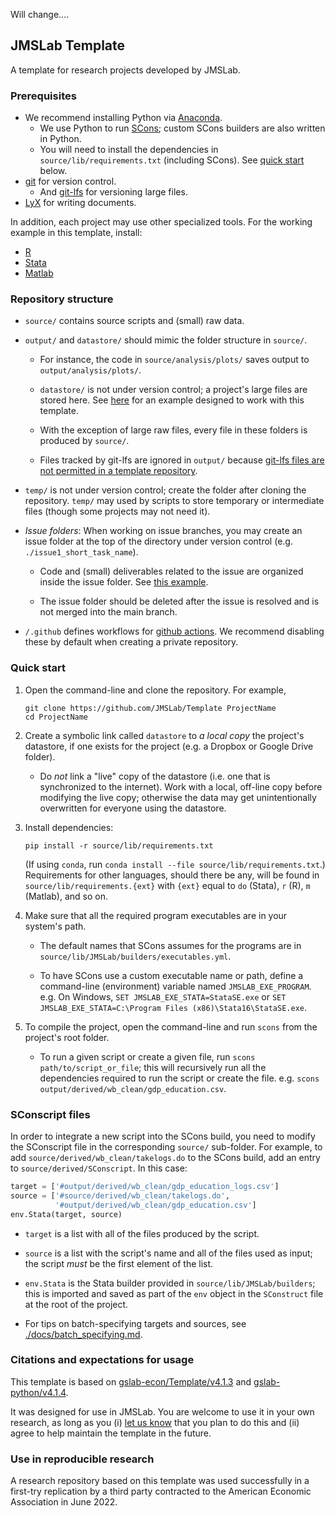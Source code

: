 Will change....

## JMSLab Template

A template for research projects developed by JMSLab.

### Prerequisites

- We recommend installing Python via [Anaconda](https://www.anaconda.com/products/individual).
    - We use Python to run [SCons](https://scons.org); custom SCons builders are also written in Python.
    - You will need to install the dependencies in `source/lib/requirements.txt` (including SCons). See [quick start](#quick-start) below.
- [git](https://git-scm.com/downloads) for version control.
    - And [git-lfs](https://git-lfs.github.com/) for versioning large files.
- [LyX](https://www.lyx.org/Download) for writing documents.

In addition, each project may use other specialized tools. For the working example in this template, install:

- [R](https://www.r-project.org/)
- [Stata](https://www.stata.com/install-guide/)
- [Matlab](https://www.mathworks.com/help/install/install-products.html)

### Repository structure

- `source/` contains source scripts and (small) raw data.

- `output/` and `datastore/` should mimic the folder structure in `source/`.

    - For instance, the code in `source/analysis/plots/` saves output to `output/analysis/plots/`.

    - `datastore/` is not under version control; a project's large files are stored here. See [here](https://drive.google.com/drive/folders/1b3UeaAYbtOk67qyniBGLLqkVIHE4xSvy?usp=sharing) for an example designed to work with this template.

    - With the exception of large raw files, every file in these folders is produced by `source/`.
	
	- Files tracked by git-lfs are ignored in `output/` because [git-lfs files are not permitted in a template repository](https://github.community/t/lfs-support-for-template-repos/122449).

- `temp/` is not under version control; create the folder after cloning the repository.  `temp/` may used by scripts to store temporary or intermediate files (though some projects may not need it).

- _Issue folders_: When working on issue branches, you may create an issue folder at the top of the directory under version control (e.g. `./issue1_short_task_name`).

    - Code and (small) deliverables related to the issue are organized inside the issue folder. See [this example](https://github.com/JMSLab/Template/blob/05337cfa4a50ecfeda56afbdd295378d8e071a39/issue10_readme).

    - The issue folder should be deleted after the issue is resolved and is not merged into the main branch.

- `/.github` defines workflows for [github actions](https://docs.github.com/en/actions). We recommend disabling these by default when creating a private repository.

### Quick start

1. Open the command-line and clone the repository. For example,

    ```
    git clone https://github.com/JMSLab/Template ProjectName
    cd ProjectName
    ```

2. Create a symbolic link called `datastore` to _a local copy_ the project's datastore, if one exists for the project (e.g. a Dropbox or Google Drive folder).

    - Do _not_ link a "live" copy of the datastore (i.e. one that is synchronized to the internet). Work with a local, off-line copy before modifying the live copy;  otherwise the data may get unintentionally overwritten for everyone using the datastore.

3. Install dependencies:

    ```
    pip install -r source/lib/requirements.txt
    ```

    (If using `conda`, run `conda install --file source/lib/requirements.txt`.)  Requirements for other languages, should there be any, will be found in `source/lib/requirements.{ext}` with `{ext}` equal to `do` (Stata), `r` (R), `m` (Matlab), and so on.

4. Make sure that all the required program executables are in your system's path.

    - The default names that SCons assumes for the programs are in `source/lib/JMSLab/builders/executables.yml`.

    - To have SCons use a custom executable name or path, define a command-line (environment) variable named `JMSLAB_EXE_PROGRAM`. e.g. On Windows, `SET JMSLAB_EXE_STATA=StataSE.exe` or `SET JMSLAB_EXE_STATA=C:\Program Files (x86)\Stata16\StataSE.exe`.

5. To compile the project, open the command-line and run `scons` from the project's root folder.

    - To run a given script or create a given file, run `scons path/to/script_or_file`; this will recursively run all the dependencies required to run the script or create the file.  e.g.  `scons output/derived/wb_clean/gdp_education.csv`.

### SConscript files

In order to integrate a new script into the SCons build, you need to modify the SConscript file in the corresponding `source/` sub-folder.  For example, to add `source/derived/wb_clean/takelogs.do` to the SCons build, add an entry to `source/derived/SConscript`. In this case:

```python
target = ['#output/derived/wb_clean/gdp_education_logs.csv']
source = ['#source/derived/wb_clean/takelogs.do',
          '#output/derived/wb_clean/gdp_education.csv']
env.Stata(target, source)
```

- `target` is a list with all of the files produced by the script.

- `source` is a list with the script's name and all of the files used as input; the script _must_ be the first element of the list.

- `env.Stata` is the Stata builder provided in `source/lib/JMSLab/builders`; this is imported and saved as part of the `env` object in the `SConstruct` file at the root of the project.

- For tips on batch-specifying targets and sources, see [./docs/batch_specifying.md](./docs/batch_specifying.md).

### Citations and expectations for usage

This template is based on [gslab-econ/Template/v4.1.3](https://github.com/gslab-econ/template/releases/tag/4.1.3) and [gslab-python/v4.1.4](https://github.com/gslab-econ/gslab_python/releases/tag/v4.1.4).

It was designed for use in JMSLab. You are welcome to use it in your own research, as long as you (i) [let us know](https://github.com/JMSLab/Template/issues/53) that you plan to do this and (ii) agree to help maintain the template in the future.

### Use in reproducible research

A research repository based on this template was used successfully in a first-try replication by a third party contracted to the American Economic Association in June 2022.

